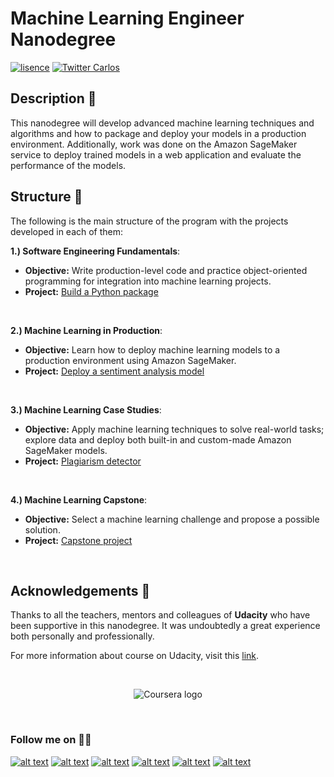 # Machine Learning Engineer Nanodegree

[![lisence](https://img.shields.io/github/license/cbarros7/ml_engineer_nanodegree?style=plastic)](https://github.com/cbarros7/ml_engineer_nanodegree/blob/main/LICENSE)
[![Twitter Carlos](https://img.shields.io/twitter/follow/cbarros27?label=CarlosBarros&style=social)](https://twitter.com/cbarros27)

## Description :speech_balloon:
This nanodegree will develop advanced machine learning techniques and algorithms and how to package and deploy your models in a production environment. Additionally, work was done on the Amazon SageMaker service to deploy trained models in a web application and evaluate the performance of the models.


## Structure :hammer:
The following is the main structure of the program with the projects developed in each of them:  

**1.) Software Engineering Fundamentals**:
 + **Objective:** Write production-level code and practice object-oriented programming for integration into machine learning projects. 
 + **Project:** [Build a Python package](./package_pypi/basic_algebra_ml)

<br>

 **2.) Machine Learning in Production**:
 + **Objective:** Learn how to deploy machine learning models to a production environment using Amazon SageMaker. 
 + **Project:** [Deploy a sentiment analysis model](./sagemaker_sentiment_analysis)

<br>

 **3.) Machine Learning Case Studies**:
 + **Objective:** Apply machine learning techniques to solve real-world tasks; explore data and deploy both built-in and custom-made Amazon SageMaker models. 
 + **Project:** [Plagiarism detector](./plagiarism_detector)

<br>

**4.) Machine Learning Capstone**:
 + **Objective:** Select a machine learning challenge and propose a possible solution.
 + **Project:** [Capstone project](./capstone_project)

<br>

## Acknowledgements :pray:
Thanks to all the teachers, mentors and colleagues of **Udacity** who have been supportive in this nanodegree. It was undoubtedly a great experience both personally and professionally.


For more information about course on Udacity, visit this [link](https://www.udacity.com/course/machine-learning-engineer-nanodegree--nd009t).

<br>


<p align="center">
<img src="https://upload.wikimedia.org/wikipedia/commons/thumb/e/e8/Udacity_logo.svg/1280px-Udacity_logo.svg.png" alt="Coursera logo">
</p>

<br>

### Follow me on :technologist:
[![alt text][1.1]][1]
[![alt text][2.1]][2]
[![alt text][3.1]][3]
[![alt text][4.1]][4]
[![alt text][5.1]][5]
[![alt text][6.1]][6]


<!-- icons with padding -->

[1.1]: https://i.imgur.com/I3n7R1x.png (portfolio)
[2.1]: https://i.imgur.com/AQlyAgc.png (linkedin)
[3.1]: https://i.imgur.com/LuHf8y7.png (twitter)
[4.1]: https://i.imgur.com/iXstsGR.png (github)
[5.1]: https://i.imgur.com/Zijs86N.png (medium)
[6.1]: https://i.imgur.com/Jucrrsg.png (tableau)

<!-- links to your social media accounts -->

[1]: https://carlosbarros.netlify.app/
[2]: https://www.linkedin.com/in/carlosbarros7/
[3]: https://twitter.com/cbarros27
[4]: https://github.com/cbarros7
[5]: https://medium.com/@cbarros7
[6]: https://public.tableau.com/profile/carlos.barros#!/?newProfile=&activeTab=0